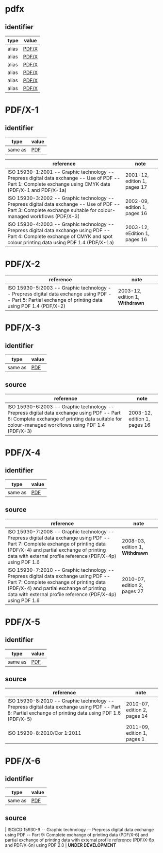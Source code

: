 # pdfx

## identifier
| type              | value
| ----------------- | -----
| alias             | [PDF/X](#pdf/x-1)
| alias             | [PDF/X](#pdf/x-2)
| alias             | [PDF/X](#pdf/x-3)
| alias             | [PDF/X](#pdf/x-4)
| alias             | [PDF/X](#pdf/x-5)
| alias             | [PDF/X](#pdf/x-6)

# PDF/X-1

## identifier
| type              | value
| ----------------- | -----
| same as           | [PDF](pdf.md)

| reference | note
| --------- | ----
| ISO 15930-1:2001 -- Graphic technology -- Prepress digital data exchange -- Use of PDF -- Part 1: Complete exchange using CMYK data (PDF/X-1 and PDF/X-1a) | 2001-12, edition 1, pages 17
| ISO 15930-3:2002 -- Graphic technology -- Prepress digital data exchange -- Use of PDF -- Part 3: Complete exchange suitable for colour-managed workflows (PDF/X-3) | 2002-09, edition 1, pages 16
| ISO 15930-4:2003 -- Graphic technology -- Prepress digital data exchange using PDF -- Part 4: Complete exchange of CMYK and spot colour printing data using PDF 1.4 (PDF/X-1a) | 2003-12, eEdition 1, pages 16

# PDF/X-2
| reference | note
| --------- | ----
| ISO 15930-5:2003 -- Graphic technology -- Prepress digital data exchange using PDF -- Part 5: Partial exchange of printing data using PDF 1.4 (PDF/X-2) | 2003-12, edition 1, **Withdrawn**

# PDF/X-3

## identifier
| type              | value
| ----------------- | -----
| same as           | [PDF](pdf.md)

## source
| reference | note
| --------- | ----
| ISO 15930-6:2003 -- Graphic technology -- Prepress digital data exchange using PDF -- Part 6: Complete exchange of printing data suitable for colour-managed workflows using PDF 1.4 (PDF/X-3) | 2003-12, edition 1, pages 16

# PDF/X-4

## identifier
| type              | value
| ----------------- | -----
| same as           | [PDF](pdf.md)

## source
| reference | note
| --------- | ----
| ISO 15930-7:2008 -- Graphic technology -- Prepress digital data exchange using PDF -- Part 7: Complete exchange of printing data (PDF/X-4) and partial exchange of printing data with external profile reference (PDF/X-4p) using PDF 1.6 | 2008-03, edition 1, **Withdrawn**
| ISO 15930-7:2010 -- Graphic technology -- Prepress digital data exchange using PDF -- Part 7: Complete exchange of printing data (PDF/X-4) and partial exchange of printing data with external profile reference (PDF/X-4p) using PDF 1.6 | 2010-07, edition 2, pages 27

# PDF/X-5

## identifier
| type              | value
| ----------------- | -----
| same as           | [PDF](pdf.md)

## source
| reference | note
| --------- | ----
| ISO 15930-8:2010 -- Graphic technology -- Prepress digital data exchange using PDF -- Part 8: Partial exchange of printing data using PDF 1.6 (PDF/X-5) | 2010-07, edition 2, pages 14
| ISO 15930-8:2010/Cor 1:2011 | 2011-09, edition 1, pages 1

# PDF/X-6

## identifier
| type              | value
| ----------------- | -----
| same as           | [PDF](pdf.md)

## source
| ISO/CD 15930-9 -- Graphic technology -- Prepress digital data exchange using PDF -- Part 9: Complete exchange of printing data (PDF/X-6) and partial exchange of printing data with external profile reference (PDF/X-6p and PDF/X-6n) using PDF 2.0 | **UNDER DEVELOPMENT**
